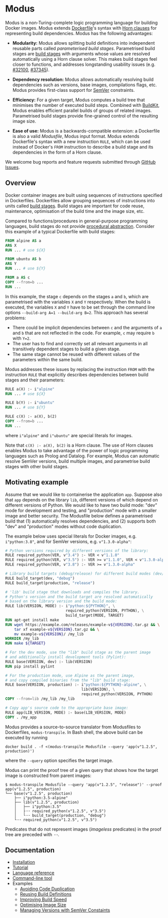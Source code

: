 # Modus

Modus is a non-Turing-complete logic programming language for building Docker images. Modus extends [Dockerfile](https://docs.docker.com/engine/reference/builder/)'s syntax with [Horn clauses](https://en.wikipedia.org/wiki/Horn_clause) for representing build dependencies. Modus has the following advantages:

- __Modularity:__ Modus allows splitting build definitions into independent reusable parts called _parameterised build stages_. Parametrised build stages are [build stages](https://docs.docker.com/develop/develop-images/multistage-build/) with arguments whose values are resolved automatically using a Horn clause solver. This makes build stages feel closer to functions, and addresses longstanding usability issues (e.g. [#32100](https://github.com/moby/moby/issues/32100), [#37345](https://github.com/moby/moby/issues/32100)).

- __Dependency resolution:__ Modus allows automatically resolving build dependencies such as versions, base images, compilations flags, etc. Modus provides first-class support for [SemVer](https://semver.org/) constraints.

- __Efficiency:__ For a given target, Modus computes a build tree that minimises the number of executed build steps. Combined with [BuildKit](https://github.com/moby/buildkit), Modus enables efficient parallel builds of groups of related images. Parametrised build stages provide fine-grained control of the resulting image size.

- __Ease of use:__ Modus is a backwards-compatible extension: a Dockerfile is also a valid _Modusfile_, Modus input format. Modus extends Dockerfile's syntax with a new instruction `RULE`, which can be used instead of Docker's `FROM` instruction to describe a build stage and its dependencies in the form of a Horn clause. 

We welcome bug reports and feature requests submitted through [GitHub Issues](https://github.com/mechtaev/modus/issues).

## Overview

Docker container images are built using sequences of instructions specified in Dockerfiles. Dockerfiles allow grouping sequences of instructions into units called [build stages](https://docs.docker.com/develop/develop-images/multistage-build/). Build stages are important for code reuse, maintenance, optimisation of the build time and the image size, etc.

Compared to functions/procedures in general-purpose programming languages, build stages do not provide [procedural abstraction](http://www.eecs.qmul.ac.uk/~mmh/AMCM048/abstraction/procedural.html). Consider this example of a typical Dockerfile with build stages:

```Dockerfile
FROM alpine AS a
ARG X
RUN ... # use ${X}

FROM ubuntu AS b
ARG Y
RUN ... # use ${Y}

FROM a AS c
COPY --from=b ...
RUN ...
```

In this example, the stage `c` depends on the stages `a` and `b`, which are parametrised with the variables `X` and `Y` respectively. When the build is executed, the variables `X` and `Y` have to be set through the command line options `--build-arg A=1 --build-arg B=2`. This approach has several problems:
- There could be implicit dependencies between `c` and the arguments of `a` and `b` that are not reflected in the code. For example, `c` may require `b` with `Y=2`.
- The user has to find and correctly set all relevant arguments in all transitively dependent stages to build a given stage.
- The same stage cannot be reused with different values of the parameters within the same build.

Modus addresses these issues by replacing the instruction `FROM` with the instruction `RULE` that explicitly describes dependencies between build stages and their parameters:

```Dockerfile
RULE a(X) :- i"alpine"
RUN ... # use ${X}

RULE b(Y) :- i"ubuntu"
RUN ... # use ${Y}

RULE c(X) :- a(X), b(2)
COPY --from=b ...
RUN ...
```

where `i"alpine"` and `i"ubuntu"` are special literals for images.

Note that `c(X) :- a(X), b(2)` is a Horn clause. The use of Horn clauses enables Modus to take advantage of the power of logic programming languages such as Prolog and Datalog. For example, Modus can automatic resolve SemVer versions, build multiple images, and parametrise build stages with other build stages.


## Motivating example

Assume that we would like to containerise the application `app`. Suppose also that `app` depends on the library `lib`, different versions of which depend on different versions of Python. We would like to have two build mode: "dev" mode for development and testing, and "production" mode with a smaller image and better security. The Modusfile below defines a parametrised build that (1) automatically resolves dependencies, and (2) supports both "dev" and "production" modes without code duplication. 

The example below uses special literals for Docker images, e.g. `i"python:3.8"`, and for SemVer versions, e.g. `v"1.3.0-alpha"`:

```Dockerfile
# Python versions required by different versions of the library:
RULE required_python(VER, v"3.4") :- VER < v"1.1.0"
RULE required_python(VER, v"3.5") :- VER >= v"1.1.0", VER < v"1.3.0-alpha"
RULE required_python(VER, v"3.8") :- VER >= v"1.3.0-alpha"

# Library build targets (debug/release) for different build modes (dev/production):
RULE build_target(dev, "debug")
RULE build_target(production, "release")

# 'lib' build stage that downloads and compiles the library. 
# Python's version and the build target are resolved automatically
# based on the library version and the build mode:
RULE lib(VERSION, MODE) :- i"python:${PYTHON}", \
                           required_python(VERSION, PYTHON), \
                           build_target(MODE, TARGET)
RUN apt-get install make
RUN wget https://example.com/releases/example-v${VERSION}.tar.gz && \
    tar xf example-v${VERSION}.tar.gz && \
    mv example-v${VERSION}/ /my_lib
WORKDIR /my_lib
RUN make ${TARGET}

# For the dev mode, use the "lib" build stage as the parent image
# and additionally install development tools (Pylint):
RULE base(VERSION, dev) :- lib(VERSION)
RUN pip install pylint

# For the production mode, use Alpine as the parent image, 
# and copy compiled binaries from the "lib" build stage:
RULE base(VERSION, production) :- i"python:${PYTHON}-alpine", \
                                  lib(VERSION), \
                                  required_python(VERSION, PYTHON)
COPY --from=lib /my_lib /my_lib

# Copy app's source code to the appropriate base image:
RULE app(LIB_VERSION, MODE) :- base(LIB_VERSION, MODE)
COPY . /my_app
```

Modus provides a source-to-source translator from Modusfiles to Dockerfiles, `modus-transpile`. In Bash shell, the above build can be executed by running 

    docker build . -f <(modus-transpile Modusfile --query 'app(v"1.2.5", production)')

where the `--query` option specifies the target image.

Modus can print the proof tree of a given query that shows how the target image is constructed from parent images:

    $ modus-transpile Modusfile --query 'app(v"1.2.5", "release")' --proof
    app(v"1.2.5", production)
    └── base(v"1.2.5", production)
        ├── i"python:3.5-alpine"
        ├── lib(v"1.2.5", production)
        │   ├── i"python:3.5"
        │   ├╶╶ required_python(v"1.2.5", v"3.5")
        │   └╶╶ build_target(production, "debug")
        └╶╶ required_python(v"1.2.5", v"3.5")

Predicates that do not represent images (_imageless_ predicates) in the proof tree are preceded with `╶╶`.

## Documentation

- [Installation](doc/installation.md)
- [Tutorial](doc/tutorial.md)
- [Language reference](doc/language-reference.md)
- [Command-line tool](doc/command-line-tool.md)
- Examples
  - [Avoiding Code Duplication](doc/example/avoiding-code-duplication.md)
  - [Reusing Build Definitions](doc/example/reusing-build-definitions.md)
  - [Improving Build Speed](doc/example/improving-build-speed.md)
  - [Optimising Image Size](doc/example/optimising-image-size.md)
  - [Managing Versions with SemVer Constaints](doc/example/semver-constraints.md)
